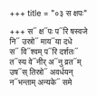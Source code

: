 +++
title = "०३ स क्षपः"

+++
स᳓ क्ष᳓पः प᳓रि षस्वजे  
नि᳓ उस्रो᳓ माय᳓या दधे  
स᳓ वि᳓श्वम् प᳓रि दर्शतः᳓  
त᳓स्य वे᳓नीर् अ᳓नु व्रत᳓म्  
उष᳓स् तिस्रो᳓ अवर्धयन्  
न᳓भन्ताम् अन्यके᳓ समे